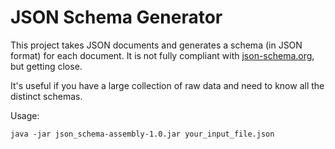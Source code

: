 # JSON Schema Generator

This project takes JSON documents and generates a schema (in JSON format) for each document. It is not fully compliant with [json-schema.org](json-schema.org), but getting close.

It's useful if you have a large collection of raw data and need to know all the distinct schemas.

Usage:

```
java -jar json_schema-assembly-1.0.jar your_input_file.json
```
